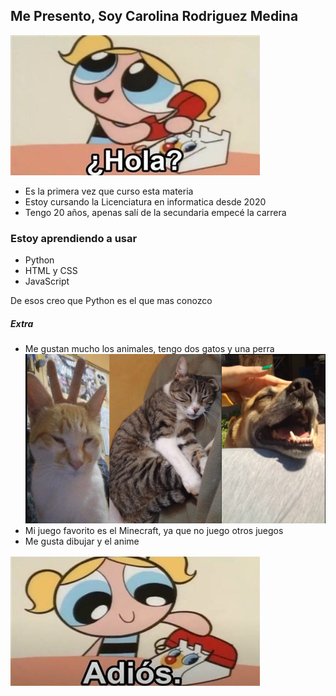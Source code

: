 ## Me Presento, Soy Carolina Rodriguez Medina

![Saludo](./assets/hola.jpg)

* Es la primera vez que curso esta materia
* Estoy cursando la Licenciatura en informatica desde 2020
* Tengo 20 años, apenas salí de la secundaria empecé la carrera

### Estoy aprendiendo a usar

* Python
* HTML y CSS
* JavaScript

De esos creo que Python es el que mas conozco

##### Extra
* Me gustan mucho los animales, tengo dos gatos y una perra
![Mascotas](./assets/1661105231667.png)
* Mi juego favorito es el Minecraft, ya que no juego otros juegos 
* Me gusta dibujar y el anime 

![Despedida](./assets/adios.jpg)